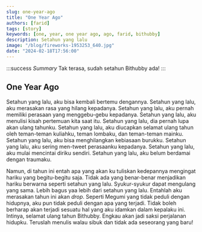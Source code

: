```yaml
---
slug: one-year-ago
title: "One Year Ago"
authors: [farid]
tags: [story]
keywords: [one, year, one year ago, ago, farid, bithubby]
description: Setahun yang lalu
image: "/blog/fireworks-1953253_640.jpg"
date: "2024-02-18T17:56:00"
---
```


:::success _Summary_
Tak terasa, sudah setahun Bithubby ada!
:::

<!-- truncate -->

## One Year Ago

Setahun yang lalu, aku bisa kembali bertemu dengannya.
Setahun yang lalu, aku merasakan rasa yang hilang kepadanya.
Setahun yang lalu, aku pernah memiliki perasaan yang menggebu-gebu kepadanya.
Setahun yang lalu, aku menulisi kisah pertemuan kita saat itu.
Setahun yang lalu, dia pernah lupa akan ulang tahunku.
Setahun yang lalu, aku diucapkan selamat ulang tahun oleh teman-teman kuliahku, teman lombaku, dan teman-teman mainku.
Setahun yang lalu, aku bisa menghilangkan kebiasaan burukku.
Setahun yang lalu, aku sering men-tweet perasaanku kepadanya.
Setahun yang lalu, aku mulai mencintai diriku sendiri.
Setahun yang lalu, aku belum berdamai dengan traumaku.

Namun, di tahun ini entah apa yang akan ku tuliskan kedepannya mengingat hariku yang begitu-begitu saja. Tidak ada yang benar-benar menjadikan hariku berwarna seperti setahun yang lalu. Syukur-syukur dapat mengulang yang sama. Lebih bagus yaa lebih dari setahun yang lalu. Entahlah aku merasakan tahun ini akan _drop_. Seperti Megumi yang tidak peduli dengan hidupnya, aku pun tidak peduli dengan apa yang terjadi. Tidak boleh berharap akan terjadi sesuatu hal yang aku idamkan dalam kepalaku ini. Intinya, selamat ulang tahun Bithubby. Engkau akan jadi saksi perjalanan hidupku. Teruslah menulis walau sibuk dan tidak ada seseorang yang baru!
